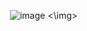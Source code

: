 <img> ![image](https://github.com/user-attachments/assets/3b714b6c-b997-46c6-834e-cd14ab36ee63) <\img>

